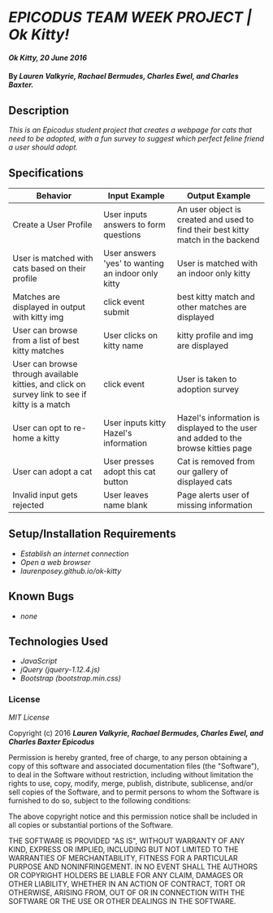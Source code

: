 # _EPICODUS TEAM WEEK PROJECT | Ok Kitty!_

#### _Ok Kitty, 20 June 2016_

#### By _**Lauren Valkyrie, Rachael Bermudes, Charles Ewel, and Charles Baxter.**_

## Description

_This is an Epicodus student project that creates a webpage for cats that need to be adopted, with a fun survey to suggest which perfect feline friend a user should adopt._

## Specifications

Behavior  | Input Example | Output Example
------------- | ------------- | -------------
 Create a User Profile|User inputs answers to form questions|An user object is created and used to find their best kitty match in the backend
 User is matched with cats based on their profile|User answers 'yes' to wanting an indoor only kitty| User is matched with an indoor only kitty
 Matches are displayed in output with kitty img|click event submit|best kitty match and other matches are displayed
 User can browse from a list of best kitty matches|User clicks on kitty name|kitty profile and img are displayed
 User can browse through available kitties, and click on survey link to see if kitty is a match|click event|User is taken to adoption survey
 User can opt to re-home a kitty|User inputs kitty Hazel's information|Hazel's information is displayed to the user and added to the browse kitties page
 User can adopt a cat|User presses adopt this cat button|Cat is removed from our gallery of displayed cats
 Invalid input gets rejected|User leaves name blank|Page alerts user of missing information

## Setup/Installation Requirements

* _Establish an internet connection_
* _Open a web browser_
* _laurenposey.github.io/ok-kitty_

## Known Bugs

* _none_

## Technologies Used

* _JavaScript_
* _jQuery (jquery-1.12.4.js)_
* _Bootstrap (bootstrap.min.css)_

### License

*MIT License*

Copyright (c) 2016 **_Lauren Valkyrie, Rachael Bermudes, Charles Ewel, and Charles Baxter
Epicodus_**

Permission is hereby granted, free of charge, to any person obtaining a copy of this software and associated documentation files (the "Software"), to deal in the Software without restriction, including without limitation the rights to use, copy, modify, merge, publish, distribute, sublicense, and/or sell copies of the Software, and to permit persons to whom the Software is furnished to do so, subject to the following conditions:

The above copyright notice and this permission notice shall be included in all copies or substantial portions of the Software.

THE SOFTWARE IS PROVIDED "AS IS", WITHOUT WARRANTY OF ANY KIND, EXPRESS OR IMPLIED, INCLUDING BUT NOT LIMITED TO THE WARRANTIES OF MERCHANTABILITY, FITNESS FOR A PARTICULAR PURPOSE AND NONINFRINGEMENT. IN NO EVENT SHALL THE AUTHORS OR COPYRIGHT HOLDERS BE LIABLE FOR ANY CLAIM, DAMAGES OR OTHER LIABILITY, WHETHER IN AN ACTION OF CONTRACT, TORT OR OTHERWISE, ARISING FROM, OUT OF OR IN CONNECTION WITH THE SOFTWARE OR THE USE OR OTHER DEALINGS IN THE SOFTWARE.
